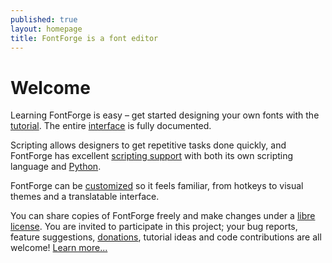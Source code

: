 ```yaml
---
published: true
layout: homepage
title: FontForge is a font editor
---
```


Welcome
=======

Learning FontForge is easy &ndash; get started designing your own fonts with the [tutorial](/en-US/tutorials/). The entire [interface](/en-US/documentation/interface/) is fully documented.

Scripting allows designers to get repetitive tasks done quickly, and FontForge has excellent [scripting support](/en-US/documentation/scripting/) with both its own scripting language and [Python](/en-US/documentation/scripting/python/).

FontForge can be [customized](/en-US/documentation/customizing/) so it feels familiar, from hotkeys to visual themes and a translatable interface.

You can share copies of FontForge freely and make changes under a [libre license](/en-US/about/project/license/). You are invited to participate in this project; your bug reports, feature suggestions, [donations](https://www.tug.org/fonts/librefontfund.html), tutorial ideas and code contributions are all welcome! [Learn more...](/en-US/documentation/developers/)

[tutorial]: http://designwithfontforge.com/

